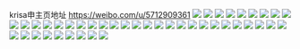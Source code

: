 krisa申主页地址 https://weibo.com/u/5712909361 
![](https://wx4.sinaimg.cn/mw2000/006eCMHnly1h84vbiyv6zj32je35sx6q.jpg) 
![](https://wx4.sinaimg.cn/mw2000/006eCMHngy1h7m3fwxl9mj32cb35su0x.jpg) 
![](https://wx4.sinaimg.cn/mw2000/006eCMHngy1h7m3g1bbnkj31gi35sqv9.jpg) 
![](https://wx4.sinaimg.cn/mw2000/006eCMHngy1h7m3g2i2vnj320c35snpd.jpg) 
![](https://wx4.sinaimg.cn/mw2000/006eCMHngy1h7m3g3kqgaj321x35s4qq.jpg) 
![](https://wx4.sinaimg.cn/mw2000/006eCMHngy1h7goaaxjnjj32c0341x4c.jpg) 
![](https://wx4.sinaimg.cn/mw2000/006eCMHngy1h7goads278j32db35shdu.jpg) 
![](https://wx4.sinaimg.cn/mw2000/006eCMHngy1h7goafb6vwj32dc35stjh.jpg) 
![](https://wx4.sinaimg.cn/mw2000/006eCMHngy1h7goa4z1hgj33402c1kjn.jpg) 
![](https://wx4.sinaimg.cn/mw2000/006eCMHngy1h79a23vfd3j32by2x542a.jpg) 
![](https://wx4.sinaimg.cn/mw2000/006eCMHngy1h79a28vjf8j32c0341hdv.jpg) 
![](https://wx4.sinaimg.cn/mw2000/006eCMHngy1h79a22m67xj32b935swsd.jpg) 
![](https://wx4.sinaimg.cn/mw2000/006eCMHngy1h79a2blu6mj31sc2dskjm.jpg) 
![](https://wx4.sinaimg.cn/mw2000/006eCMHnly1h66ch2ecm4j31sc268twq.jpg) 
![](https://wx4.sinaimg.cn/mw2000/006eCMHnly1h66ch31rvnj30zk0k0my7.jpg) 
![](https://wx4.sinaimg.cn/mw2000/006eCMHnly1h66ch3evjlj30u00y876l.jpg) 
![](https://wx4.sinaimg.cn/mw2000/006eCMHnly1h66ch69t9sj326m340x6q.jpg) 
![](https://wx4.sinaimg.cn/mw2000/006eCMHnly1h66cha65qpj32c0340wkb.jpg) 
![](https://wx4.sinaimg.cn/mw2000/006eCMHnly1h66cijspy3j32d935sb2b.jpg) 
![](https://wx4.sinaimg.cn/mw2000/006eCMHnly1h364wzvrxuj32fx35sx6r.jpg) 
![](https://wx4.sinaimg.cn/mw2000/006eCMHnly1h364x8kuo7j32c0340kjs.jpg) 
![](https://wx4.sinaimg.cn/mw2000/006eCMHnly1h364xbibchj31ph2gnhdu.jpg) 
![](https://wx4.sinaimg.cn/mw2000/006eCMHnly1h364ww7y8ij32a335s1kz.jpg) 
![](https://wx4.sinaimg.cn/mw2000/006eCMHnly1h364xdk534j32hq35shdv.jpg) 
![](https://wx4.sinaimg.cn/mw2000/006eCMHnly1h364xh6858j30yi22o7wh.jpg) 
![](https://wx4.sinaimg.cn/mw2000/006eCMHnly1gz7q5ysglqj31sc2dsqv6.jpg) 
![](https://wx4.sinaimg.cn/mw2000/006eCMHnly1gz7q5xxcvyj31sc2ds1kz.jpg) 
![](https://wx4.sinaimg.cn/mw2000/006eCMHnly1gz7q604zt2j31sc2dsx6q.jpg) 
![](https://wx4.sinaimg.cn/mw2000/006eCMHnly1gz7q75ryv4j32c0340x6r.jpg) 
![](https://wx4.sinaimg.cn/mw2000/006eCMHnly1gz7q73q0gqj31px1k0u0x.jpg) 
![](https://wx4.sinaimg.cn/mw2000/006eCMHnly1gvresa8vm8j63402c0hdv02.jpg) 
![](https://wx4.sinaimg.cn/mw2000/006eCMHnly1guivmdj2tfj60u0140gv802.jpg) 
![](https://wx4.sinaimg.cn/mw2000/006eCMHnly1gsp1ziatbgj31sc2dsx6q.jpg) 
![](https://wx4.sinaimg.cn/mw2000/006eCMHnly1gsp1zkchtpj32c0340b2b.jpg) 
![](https://wx4.sinaimg.cn/mw2000/006eCMHnly1gsp1zn5w55j321f1schdu.jpg) 
![](https://wx4.sinaimg.cn/mw2000/006eCMHnly1gsp1zpzu1oj33402c0hdu.jpg) 
![](https://wx4.sinaimg.cn/mw2000/006eCMHnly1gsp1zrnpmkj32c0340npd.jpg) 
![](https://wx4.sinaimg.cn/mw2000/006eCMHnly1gsp1zdtn4nj31sc2dsx6q.jpg) 
![](https://wx4.sinaimg.cn/mw2000/006eCMHnly1gnvknd94o5j32c0340u0y.jpg) 
![](https://wx4.sinaimg.cn/mw2000/006eCMHnly1gnvkoox8t1j31sc1scqv5.jpg) 
![](https://wx4.sinaimg.cn/mw2000/006eCMHngy1glozfbuy2wj32271scb29.jpg) 
![](https://wx4.sinaimg.cn/mw2000/006eCMHngy1glozffkosej31sc2dsu11.jpg) 
![](https://wx4.sinaimg.cn/mw2000/006eCMHngy1gk4hfq1llwj31sc2dsqv6.jpg) 
